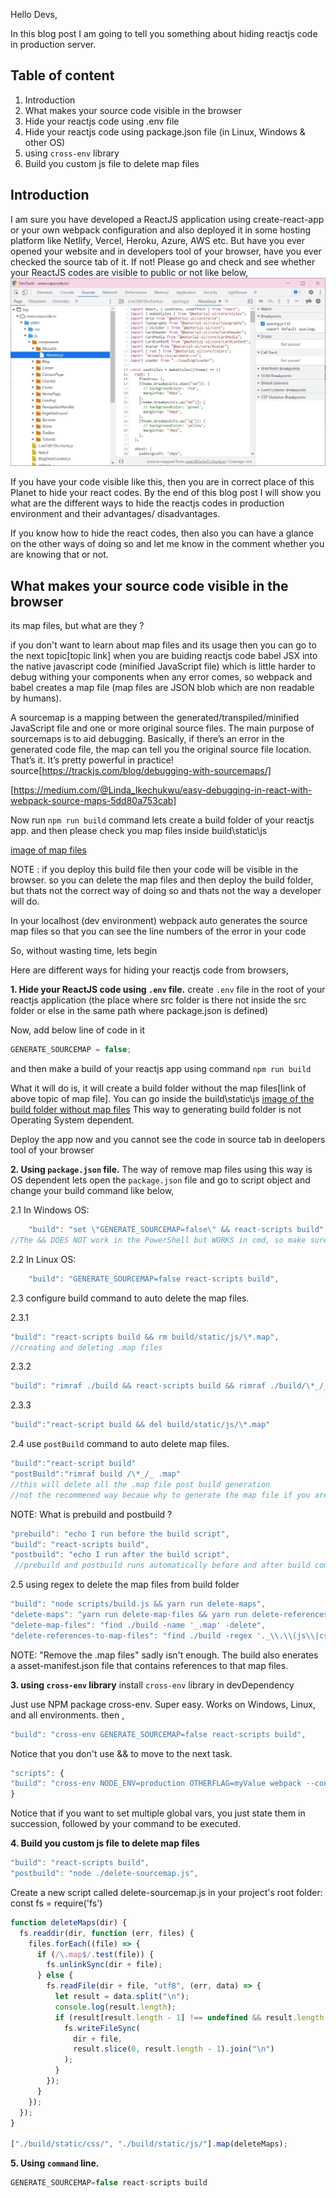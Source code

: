 Hello Devs,

In this blog post I am going to tell you something about hiding reactjs code in production server.

## Table of content

1. Introduction
2. What makes your source code visible in the browser
3. Hide your reactjs code using .env file
4. Hide your reactjs code using package.json file (in Linux, Windows & other OS)
5. using `cross-env` library
6. Build you custom js file to delete map files

## Introduction

I am sure you have developed a ReactJS application using create-react-app or your own webpack configuration and also deployed it in some hosting platform like Netlify, Vercel, Heroku, Azure, AWS etc.
But have you ever opened your website and in developers tool of your browser, have you ever checked the source tab of it.
If not! Please go and check and see whether your ReactJS codes are visible to public or not like below,
![codeinbrowser](https://raw.githubusercontent.com/CapsCode-Website/blogfiles/master/reactjs/how-to-hide-reactjs-code/1.jpg?raw=true)

If you have your code visible like this, then you are in correct place of this Planet to hide your react codes.
By the end of this blog post I will show you what are the different ways to hide the reactjs codes in production environment and their advantages/ disadvantages.

If you know how to hide the react codes, then also you can have a glance on the other ways of doing so and let me know in the comment whether you are knowing that or not.

## What makes your source code visible in the browser

its map files, but what are they ?

if you don't want to learn about map files and its usage then you can go to the next topic[topic link]
when you are buiding reactjs code babel JSX into the native javascript code (minified JavaScript file) which is little harder to debug withing your components when any error comes, so webpack and babel creates a map file (map files are JSON blob which are non readable by humans).

A sourcemap is a mapping between the generated/transpiled/minified JavaScript file and one or more original source files. The main purpose of sourcemaps is to aid debugging. Basically, if there’s an error in the generated code file, the map can tell you the original source file location. That’s it. It’s pretty powerful in practice!
source[https://trackjs.com/blog/debugging-with-sourcemaps/]

[https://medium.com/@Linda_Ikechukwu/easy-debugging-in-react-with-webpack-source-maps-5dd80a753cab]

Now run `npm run build` command lets create a build folder of your reactjs app.
and then please check you map files inside build\static\js

[image of map files](https://raw.githubusercontent.com/CapsCode-Website/blogfiles/master/reactjs/how-to-hide-reactjs-code/2.jpg?raw=true)

NOTE : if you deploy this build file then your code will be visible in the browser.
so you can delete the map files and then deploy the build folder, but thats not the correct way of doing so and thats not the way a developer will do.

In your localhost (dev environment) webpack auto generates the source map files so that you can see the line numbers of the error in your code

So, without wasting time, lets begin

Here are different ways for hiding your reactjs code from browsers,

**1. Hide your ReactJS code using `.env` file.**
create `.env` file in the root of your reactjs application (the place where src folder is there not inside the src folder or else in the same path where package.json is defined)

Now, add below line of code in it

```javascript
GENERATE_SOURCEMAP = false;
```

and then make a build of your reactjs app using command `npm run build`

What it will do is, it will create a build folder without the map files[link of above topic of map file]. You can go inside the build\static\js
[image of the build folder without map files](https://raw.githubusercontent.com/CapsCode-Website/blogfiles/master/reactjs/how-to-hide-reactjs-code/3.jpg?raw=true)
This way to generating build folder is not Operating System dependent.

Deploy the app now and you cannot see the code in source tab in deelopers tool of your browser

**2. Using `package.json` file.**
The way of remove map files using this way is OS dependent
lets open the `package.json` file and go to script object and change your build command like below,

2.1 In Windows OS:

```javascript
    "build": "set \"GENERATE_SOURCEMAP=false\" && react-scripts build"
//The && DOES NOT work in the PowerShell but WORKS in cmd, so make sure in which CLI you are writing npm run build
```

2.2 In Linux OS:

```javascript
    "build": "GENERATE_SOURCEMAP=false react-scripts build",
```

2.3 configure build command to auto delete the map files.

2.3.1

```js
"build": "react-scripts build && rm build/static/js/\*.map",
//creating and deleting .map files
```

2.3.2

```js
"build": "rimraf ./build && react-scripts build && rimraf ./build/\*_/_.map"
```

2.3.3

```js
"build":"react-script build && del build/static/js/\*.map"
```

2.4 use `postBuild` command to auto delete map files.

```js
"build":"react-script build"
"postBuild":"rimraf build /\*_/_ .map"
//this will delete all the .map file post build generation
//not the recommened way becaue why to generate the map file if you are deleting it again

```

NOTE: What is prebuild and postbuild ?

```js
"prebuild": "echo I run before the build script",
"build": "react-scripts build",
"postbuild": "echo I run after the build script",
 //prebuild and postbuild runs automatically before and after build command respectively
```

2.5 using regex to delete the map files from build folder

```js
"build": "node scripts/build.js && yarn run delete-maps",
"delete-maps": "yarn run delete-map-files && yarn run delete-references-to-map-files",
"delete-map-files": "find ./build -name '_.map' -delete",
"delete-references-to-map-files": "find ./build -regex '._\\.\\(js\\|css\\)' -exec sed -i -E '\\/[\\*\\/]#\\ssourceMappingURL=main(\\.[0-9a-f]+)?\\.(css|js)\\.map(\\\*\\/)?/g' {} +"
```

NOTE: "Remove the .map files" sadly isn't enough. The build also enerates a asset-manifest.json file that contains references to that map files.

**3. using `cross-env` library**
install `cross-env` library in devDependency

Just use NPM package cross-env. Super easy. Works on Windows, Linux, and all environments.
then ,

```js
"build": "cross-env GENERATE_SOURCEMAP=false react-scripts build",
```

Notice that you don't use && to move to the next task.

```js
"scripts": {
"build": "cross-env NODE_ENV=production OTHERFLAG=myValue webpack --config build/webpack.config.js"
}
```

Notice that if you want to set multiple global vars, you just state them in succession, followed by your command to be executed.

**4. Build you custom js file to delete map files**

```js
"build": "react-scripts build",
"postbuild": "node ./delete-sourcemap.js",
```

Create a new script called delete-sourcemap.js in your project's root folder:
const fs = require('fs')

```javascript
function deleteMaps(dir) {
  fs.readdir(dir, function (err, files) {
    files.forEach((file) => {
      if (/\.map$/.test(file)) {
        fs.unlinkSync(dir + file);
      } else {
        fs.readFile(dir + file, "utf8", (err, data) => {
          let result = data.split("\n");
          console.log(result.length);
          if (result[result.length - 1] !== undefined && result.length > 1) {
            fs.writeFileSync(
              dir + file,
              result.slice(0, result.length - 1).join("\n")
            );
          }
        });
      }
    });
  });
}

["./build/static/css/", "./build/static/js/"].map(deleteMaps);
```

**5. Using `command` line.**

```javascript
GENERATE_SOURCEMAP=false react-scripts build
```
